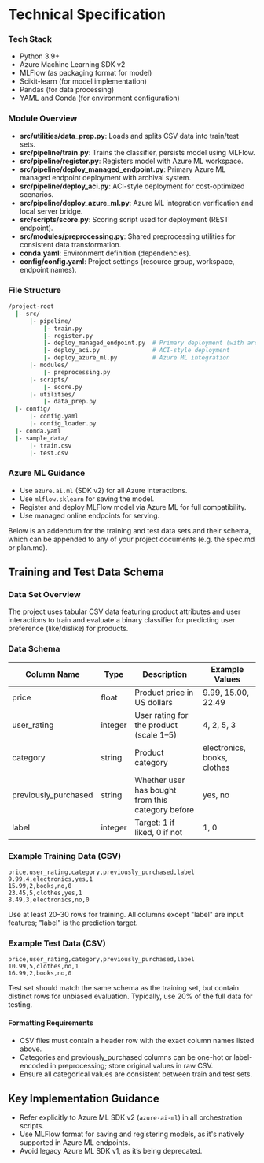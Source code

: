 # Technical Specification

### Tech Stack

- Python 3.9+
- Azure Machine Learning SDK v2
- MLFlow (as packaging format for model)
- Scikit-learn (for model implementation)
- Pandas (for data processing)
- YAML and Conda (for environment configuration)

### Module Overview

- **src/utilities/data_prep.py**: Loads and splits CSV data into train/test sets.
- **src/pipeline/train.py**: Trains the classifier, persists model using MLFlow.
- **src/pipeline/register.py**: Registers model with Azure ML workspace.
- **src/pipeline/deploy_managed_endpoint.py**: Primary Azure ML managed endpoint deployment with archival system.
- **src/pipeline/deploy_aci.py**: ACI-style deployment for cost-optimized scenarios.
- **src/pipeline/deploy_azure_ml.py**: Azure ML integration verification and local server bridge.
- **src/scripts/score.py**: Scoring script used for deployment (REST endpoint).
- **src/modules/preprocessing.py**: Shared preprocessing utilities for consistent data transformation.
- **conda.yaml**: Environment definition (dependencies).
- **config/config.yaml**: Project settings (resource group, workspace, endpoint names).

### File Structure

``` bash
/project-root
  |- src/
      |- pipeline/
          |- train.py
          |- register.py
          |- deploy_managed_endpoint.py  # Primary deployment (with archival)
          |- deploy_aci.py               # ACI-style deployment  
          |- deploy_azure_ml.py          # Azure ML integration
      |- modules/
          |- preprocessing.py
      |- scripts/
          |- score.py
      |- utilities/
          |- data_prep.py
  |- config/
      |- config.yaml
      |- config_loader.py
  |- conda.yaml
  |- sample_data/
      |- train.csv
      |- test.csv
```

### Azure ML Guidance

- Use `azure.ai.ml` (SDK v2) for all Azure interactions.
- Use `mlflow.sklearn` for saving the model.
- Register and deploy MLFlow model via Azure ML for full compatibility.
- Use managed online endpoints for serving.

Below is an addendum for the training and test data sets and their schema, which can be appended to any of your project documents (e.g. the spec.md or plan.md).

## Training and Test Data Schema

### Data Set Overview

The project uses tabular CSV data featuring product attributes and user interactions to train and evaluate a binary classifier for predicting user preference (like/dislike) for products.

### Data Schema

| Column Name          | Type      | Description                                         | Example Values              |
|----------------------|-----------|-----------------------------------------------------|-----------------------------|
| price                | float     | Product price in US dollars                         | 9.99, 15.00, 22.49          |
| user_rating          | integer   | User rating for the product (scale 1–5)             | 4, 2, 5, 3                  |
| category             | string    | Product category                                    | electronics, books, clothes |
| previously_purchased | string    | Whether user has bought from this category before    | yes, no                     |
| label                | integer   | Target: 1 if liked, 0 if not                        | 1, 0                        |

### Example Training Data (CSV)

``` csv
price,user_rating,category,previously_purchased,label
9.99,4,electronics,yes,1
15.99,2,books,no,0
23.45,5,clothes,yes,1
8.49,3,electronics,no,0
```

Use at least 20–30 rows for training. All columns except "label" are input features; "label" is the prediction target.

### Example Test Data (CSV)

``` csv
price,user_rating,category,previously_purchased,label
10.99,5,clothes,no,1
16.99,2,books,no,0
```

Test set should match the same schema as the training set, but contain distinct rows for unbiased evaluation. Typically, use 20% of the full data for testing.

#### Formatting Requirements

- CSV files must contain a header row with the exact column names listed above.
- Categories and previously_purchased columns can be one-hot or label-encoded in preprocessing; store original values in raw CSV.
- Ensure all categorical values are consistent between train and test sets.

## Key Implementation Guidance

- Refer explicitly to Azure ML SDK v2 (`azure-ai-ml`) in all orchestration scripts.
- Use MLFlow format for saving and registering models, as it's natively supported in Azure ML endpoints.
- Avoid legacy Azure ML SDK v1, as it’s being deprecated.